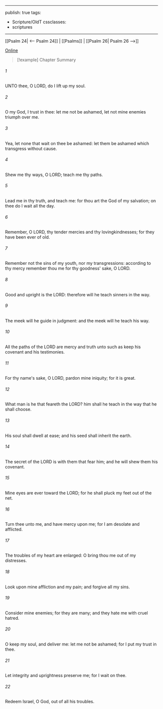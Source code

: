 

---
publish: true
tags:
  - Scripture/OldT
cssclasses:
  - scriptures
---
[[Psalm 24| <-- Psalm 24]] | [[Psalms]] | [[Psalm 26| Psalm 26 -->]]

[Online](https://churchofjesuschrist.org/study/scriptures/ot/ps/25?lang=eng)

>[!example] Chapter Summary
>
###### 1
UNTO thee, O LORD, do I lift up my soul.
###### 2
O my God, I trust in thee: let me not be ashamed, let not mine enemies triumph over me.
###### 3
Yea, let none that wait on thee be ashamed: let them be ashamed which transgress without cause.
###### 4
Shew me thy ways, O LORD; teach me thy paths.
###### 5
Lead me in thy truth, and teach me: for thou art the God of my salvation; on thee do I wait all the day.
###### 6
Remember, O LORD, thy tender mercies and thy lovingkindnesses; for they have been ever of old.
###### 7
Remember not the sins of my youth, nor my transgressions: according to thy mercy remember thou me for thy goodness' sake, O LORD.
###### 8
Good and upright is the LORD: therefore will he teach sinners in the way.
###### 9
The meek will he guide in judgment: and the meek will he teach his way.
###### 10
All the paths of the LORD are mercy and truth unto such as keep his covenant and his testimonies.
###### 11
For thy name's sake, O LORD, pardon mine iniquity; for it is great.
###### 12
What man is he that feareth the LORD?  him shall he teach in the way that he shall choose.
###### 13
His soul shall dwell at ease; and his seed shall inherit the earth.
###### 14
The secret of the LORD is with them that fear him; and he will shew them his covenant.
###### 15
Mine eyes are ever toward the LORD; for he shall pluck my feet out of the net.
###### 16
Turn thee unto me, and have mercy upon me; for I am desolate and afflicted.
###### 17
The troubles of my heart are enlarged: O bring thou me out of my distresses.
###### 18
Look upon mine affliction and my pain; and forgive all my sins.
###### 19
Consider mine enemies; for they are many; and they hate me with cruel hatred.
###### 20
O keep my soul, and deliver me: let me not be ashamed; for I put my trust in thee.
###### 21
Let integrity and uprightness preserve me; for I wait on thee.
###### 22
Redeem Israel, O God, out of all his troubles.



